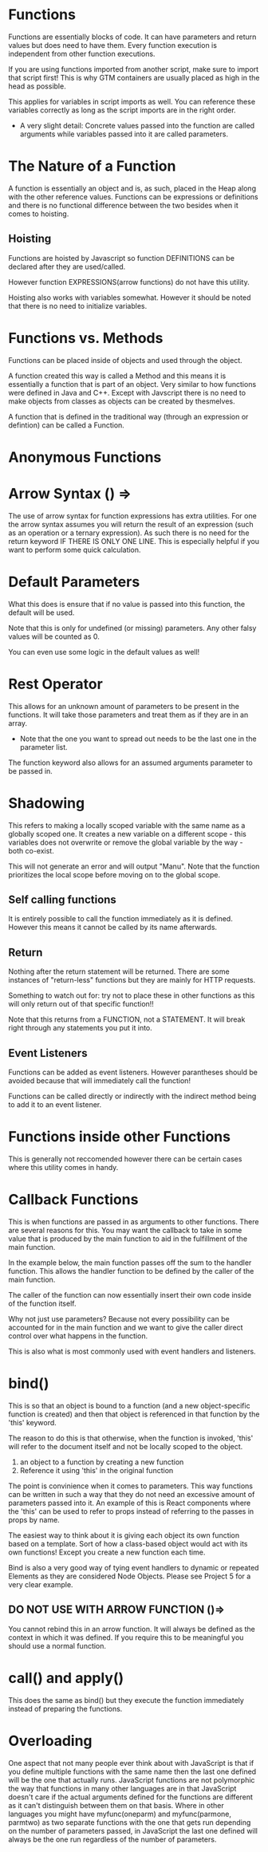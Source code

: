# Functions

Functions are essentially blocks of code. It can have parameters and return values but does need to have them. Every function execution is independent from other function executions.

If you are using functions imported from another script, make sure to import that script first! This is why GTM containers are usually placed as high in the head as possible.

This applies for variables in script imports as well. You can reference these variables correctly as long as the script imports are in the right order.

- A very slight detail: Concrete values passed into the function are called arguments while variables passed into it are called parameters.

# The Nature of a Function

A function is essentially an object and is, as such, placed in the Heap along with the other reference values. Functions can be expressions or definitions and there is no functional difference between the two besides when it comes to hoisting.

## Hoisting

Functions are hoisted by Javascript so function DEFINITIONS can be declared after they are used/called.

However function EXPRESSIONS(arrow functions) do not have this utility.

Hoisting also works with variables somewhat. However it should be noted that there is no need to initialize variables.

# Functions vs. Methods

Functions can be placed inside of objects and used through the object.

<script>
const person = {
    name: "Max",
    greet: function greet(){
        console.log('Hello there!');
    }
}
</script>

A function created this way is called a Method and this means it is essentially a function that is part of an object. Very similar to how functions were defined in Java and C++. Except with Javscript there is no need to make objects from classes as objects can be created by thesmelves.

A function that is defined in the traditional way (through an expression or defintion) can be called a Function.

# Anonymous Functions

<script>
//add event listeners
startGameBtn.addEventListener("click", function () {
  console.log("Game is starting...");
});
</script>

# Arrow Syntax () =>

The use of arrow syntax for function expressions has extra utilities. For one the arrow syntax assumes you will return the result of an expression (such as an operation or a ternary expression). As such there is no need for the return keyword IF THERE IS ONLY ONE LINE. This is especially helpful if you want to perform some quick calculation.

<script>
const add = (a,b) => a+b;

//other ways to express this:
// arg => {}
// (a,b) => a + b
// (a,b) => { a*=2; return a+b; }

const add2 = function(a,b){
  return a+b;
}
</script>

# Default Parameters

<script>
const add = (a=3,b) => a+b;
</script>

What this does is ensure that if no value is passed into this function,
the default will be used.

Note that this is only for undefined (or missing) parameters. Any other falsy values will be counted as 0.

You can even use some logic in the default values as well!

<script>
const add = (a,b= a >7?5:3) => a+b;
</script>

# Rest Operator

This allows for an unknown amount of parameters to be present in the functions. It will take those parameters and treat them as if they are in an array.

<script>
const sumUp = (multiplier, ...numbers) =>{
    let sum = 0;
    for(const num of numbers){
        sum+=num;
    }
    return sum*multiplier;
}
console.log(sumUp(10,5,6));
</script>

- Note that the one you want to spread out needs to be the last one in the parameter list.

The function keyword also allows for an assumed arguments parameter to be passed in.

<script>
const sumUp = function (){
    let sum = 0;
    for(const num of arguments){
        sum+=num;
    }
    return sum;
}
console.log(sumUp(10,5,6));
</script>

# Shadowing

This refers to making a locally scoped variable with the same name as a globally scoped one. It creates a new variable on a different scope - this variables does not overwrite or remove the global variable by the way - both co-exist.

<script>
let userName="Max"
function display(){
    let userName="Manu";
    alert(userName);
}
display();
</script>

This will not generate an error and will output "Manu". Note that the function prioritizes the local scope before moving on to the global scope.

## Self calling functions

It is entirely possible to call the function immediately as it is defined. However this means it cannot be called by its name afterwards.

## Return

Nothing after the return statement will be returned. There are some instances of "return-less" functions but they are mainly for HTTP requests.

Something to watch out for: try not to place these in other functions as this will only return out of that specific function!!

Note that this returns from a FUNCTION, not a STATEMENT. It will break right through any statements you put it into. 

## Event Listeners

Functions can be added as event listeners. However parantheses should be avoided because that will immediately call the function!

Functions can be called directly or indirectly with the indirect method being to add it to an event listener.

# Functions inside other Functions

This is generally not reccomended however there can be certain cases where this utility comes in handy.

<script>
const sumUp = function (){
    let sum = 0;
    for(const num of arguments){
        sum+=num;
    }
    return sum;
}
console.log(sumUp(10,5,6));
</script>

# Callback Functions

This is when functions are passed in as arguments to other functions. There are several reasons for this. You may want the callback to take in some value that is produced by the main function to aid in the fulfillment of the main function.

In the example below, the main function passes off the sum to the handler function. This allows the handler function to be defined by the caller of the main function.

The caller of the function can now essentially insert their own code inside of the function itself.

Why not just use parameters? Because not every possibility can be accounted for in the main function and we want to give the caller direct control over what happens in the function.

This is also what is most commonly used with event handlers and listeners.

<script>
// main function
const sumUp = (resultHandler, ...numbers) => {
  const validateNumber = (number) => {
    return isNaN(number) ? 0 : number;
  };

  let sum = 0;
  for (const num of numbers) {
    sum += validateNumber(num);
  }

  resultHandler(sum);
};
// callback function
const showResult = (result) => {
  console.log("Joey says the result is " + result);
};
// using main function and passing in the callback
sumUp(showResult, 10, 20);
// using main function and defining callback directly
sumUp(
  (finalSum) => {
    console.log("The sum is " + finalSum);
  },
  100,
  200,
  700
);
</script>

# bind()

This is so that an object is bound to a function (and a new object-specific function is created) and then that object is referenced in that function by the 'this' keyword.

The reason to do this is that otherwise, when the function is invoked, 'this' will refer to the document itself and not be locally scoped to the object.

1.  an object to a function by creating a new function
2.  Reference it using 'this' in the original function

The point is convinience when it comes to parameters. This way functions can be written in such a way that they do not need an excessive amount of parameters passed into it. An example of this is React components where the 'this' can be used to refer to props instead of referring to the passes in props by name.

The easiest way to think about it is giving each object its own function based on a template. Sort of how a class-based object would act with its own functions! Except you create a new function each time. 

<script>
const c1 = {
  x:5,
  y:10
}

function printCoordinates(){
  console.log(this.x); // output: 5
}

const c1_func = printCoordinates.bind(c1); // new function is old function bound to object

c1_func();
</script>

Bind is also a very good way of tying event handlers to dynamic or repeated Elements as they are considered Node Objects. Please see Project 5 for a very clear example.

## DO NOT USE WITH ARROW FUNCTION ()=>

You cannot rebind this in an arrow function. It will always be defined as the context in which it was defined. If you require this to be meaningful you should use a normal function.

# call() and apply()

This does the same as bind() but they execute the function immediately instead of preparing the functions.

# Overloading

One aspect that not many people ever think about with JavaScript is that if you define multiple functions with the same name then the last one defined will be the one that actually runs. JavaScript functions are not polymorphic the way that functions in many other languages are in that JavaScript doesn't care if the actual arguments defined for the functions are different as it can't distinguish between them on that basis. Where in other languages you might have myfunc(oneparm) and myfunc(parmone, parmtwo) as two separate functions with the one that gets run depending on the number of parameters passed, in JavaScript the last one defined will always be the one run regardless of the number of parameters.